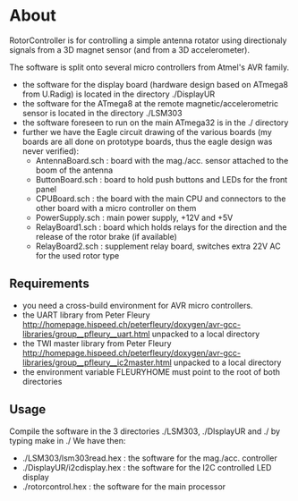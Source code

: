 # About

RotorController is for controlling a simple antenna rotator using directionaly
signals from a 3D magnet sensor (and from a 3D accelerometer).

The software is split onto several micro controllers from Atmel's AVR family.

- the software for the display board (hardware design based on ATmega8 from U.Radig) 
  is located in the directory ./DisplayUR
- the software for the ATmega8 at the remote magnetic/accelerometric sensor is 
  located in the directory ./LSM303
- the software foreseen to run on the main ATmega32 is in the ./ directory
- further we have the Eagle circuit drawing of the various boards (my boards are
  all done on prototype boards, thus the eagle design was never verified):
  - AntennaBoard.sch : board with the mag./acc. sensor attached 
    to the boom of the antenna
  - ButtonBoard.sch : board to hold push buttons and LEDs for the front panel
  - CPUBoard.sch : the board with the main CPU and connectors to the other 
    board with a micro controller on them
  - PowerSupply.sch : main power supply, +12V and +5V
  - RelayBoard1.sch : board which holds relays for the direction and the release
    of the rotor brake (if available)
  - RelayBoard2.sch : supplement relay board, switches extra 22V AC for the
    used rotor type

## Requirements

- you need a cross-build environment for AVR micro controllers.
- the UART library from Peter Fleury http://homepage.hispeed.ch/peterfleury/doxygen/avr-gcc-libraries/group__pfleury__uart.html
  unpacked to a local directory
- the TWI master library from Peter Fleury http://homepage.hispeed.ch/peterfleury/doxygen/avr-gcc-libraries/group__pfleury__ic2master.html
  unpacked to a local directory
- the environment variable FLEURYHOME must point to the root of both directories

## Usage

Compile the software in the 3 directories ./LSM303, ./DIsplayUR and ./ by 
typing make in ./ We have then:

- ./LSM303/lsm303read.hex : the software for the mag./acc. controller
- ./DisplayUR/i2cdisplay.hex : the software for the I2C controlled LED display
- ./rotorcontrol.hex : the software for the main processor


